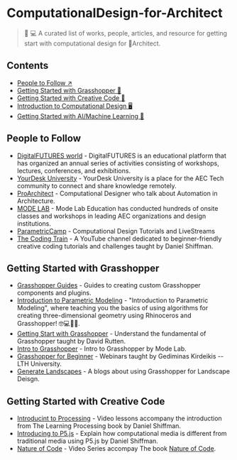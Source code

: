 # ComputationalDesign-for-Architect
> 🤖 💻 A curated list of works, people, articles, and resource for getting start with computational design for :construction_worker:Architect.

## Contents
- [People to Follow ↗️](#People-to-Follow)
- [Getting Started with Grasshopper 🌌](#Getting-started-Grasshopper)
- [Getting Started with Creative Code 🎨](#Getting-started-Creative-Code)
- [Introduction to Computational Design 🖥️](#Introduction-to-Computational-Design)
- [Getting Started with AI/Machine Learning 🤖](#Getting-started-Machine-Learning)

## People to Follow
- [DigitalFUTURES world](https://www.youtube.com/channel/UCHN43U7Xe0oKfPUDkJrojAg) - DigitalFUTURES is an educational platform that has organized an annual series of activities consisting of workshops, lectures, conferences, and exhibitions.
- [YourDesk University](https://www.youtube.com/channel/UCYVf4Mqp0xqTnfMbkwYVnkw) - YourDesk University is a place for the AEC Tech community to connect and share knowledge remotely. 
- [ProArchitect](https://www.youtube.com/channel/UCQHbSxkVVmI5BzZWbXrZUXQ) - Computational Designer who talk about Automation in Architecture.
- [MODE LAB](https://www.youtube.com/c/ModelabIs/featured) - Mode Lab Education has conducted hundreds of onsite classes and workshops in leading AEC organizations and design institutions.
- [ParametricCamp](https://www.youtube.com/channel/UCSgG9KzVsS6jArapCx-Bslg) - Computational Design Tutorials and LiveStreams
- [The Coding Train](https://www.youtube.com/channel/UCvjgXvBlbQiydffZU7m1_aw) - A YouTube channel dedicated to beginner-friendly creative coding tutorials and challenges taught by Daniel Shiffman.

## Getting Started with Grasshopper
- [Grasshopper Guides](https://developer.rhino3d.com/guides/grasshopper) - Guides to creating custom Grasshopper components and plugins.
- [Introduction to Parametric Modeling](https://www.youtube.com/playlist?list=PLx3k0RGeXZ_ym9r2mI2NdnYkoLUPSvXqP) - "Introduction to Parametric Modeling", where teaching you the basics of using algorithms for creating three-dimensional geometry using Rhinoceros and Grasshopper! 🤓💻📐💎.
- [Getting Start with Grasshopper](https://www.youtube.com/playlist?list=PL46eCQifWhqLNEDqIhtWpZmLlZwadKz6u) - Understand the fundamental of Grasshopper taught by David Rutten.
- [Intro to Grasshopper](https://www.youtube.com/playlist?list=PLGV167zE8gnUzZxgWwPkqPQrofJsXtB4g) - Intro to Grasshopper by Mode Lab.
- [Grasshopper for Beginner](https://www.youtube.com/playlist?list=PLq-KJ9jF26E2MBIBVKh6cu0O_wJ_1Cq5G) - Webinars taught by Gediminas Kirdeikis --LTH University.
- [Generate Landscapes](https://generativelandscapes.wordpress.com) - A blogs about using Grasshopper for Landscape Deisgn.

## Getting Started with Creative Code
- [Introducint to Processing](https://thecodingtrain.com/Courses/learning-processing) - Video lessons accompany the introduction from The Learning Processing book by Daniel Shiffman.
- [Introducing to P5.js](https://thecodingtrain.com/beginners/p5js) - Explain how computational media is different from traditional media using P5.js by Daniel Shiffman.
- [Nature of Code](https://thecodingtrain.com/learning/nature-of-code/) - Video Series accompay The book [Nature of Code](https://natureofcode.com/book/).
